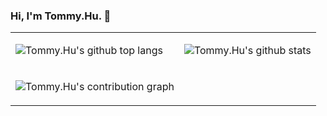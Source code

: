 ### Hi, I'm Tommy.Hu. 👋

<html><table style="margin-left: auto; margin-right: auto;"><tr><td>

![Tommy.Hu's github top langs](https://github-readme-stats.vercel.app/api/top-langs/?username=freedomdebug&show_icons=true&theme=radical&count_private=true&show_icons=true)
                
</td><td>

![Tommy.Hu's github stats](https://github-readme-stats.vercel.app/api?username=freedomdebug&show_icons=true&theme=radical&count_private=true&show_icons=true)

</td></tr><tr><td rowspan="2">
  
![Tommy.Hu's contribution graph](https://activity-graph.herokuapp.com/graph?username=freedomdebug&theme=redical)  
  
</td></tr></table></html>





